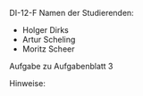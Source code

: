 DI-12-F
Namen der Studierenden:
- Holger Dirks
- Artur Scheling
- Moritz Scheer

Aufgabe zu Aufgabenblatt 3

Hinweise:
